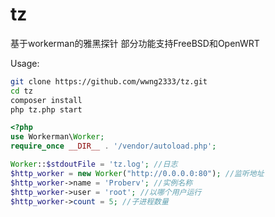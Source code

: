 # tz
基于workerman的雅黑探针 部分功能支持FreeBSD和OpenWRT

Usage:
```bash
git clone https://github.com/wwng2333/tz.git
cd tz
composer install
php tz.php start
```

```php
<?php
use Workerman\Worker;
require_once __DIR__ . '/vendor/autoload.php';

Worker::$stdoutFile = 'tz.log'; //日志
$http_worker = new Worker("http://0.0.0.0:80"); //监听地址
$http_worker->name = 'Proberv'; //实例名称
$http_worker->user = 'root'; //以哪个用户运行
$http_worker->count = 5; //子进程数量
```